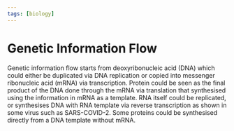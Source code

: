 ```yaml
---
tags: [biology]
---
```


# Genetic Information Flow

Genetic information flow starts from deoxyribonucleic acid (DNA) which could
either be duplicated via DNA replication or copied into messenger ribonucleic
acid (mRNA) via transcription. Protein could be seen as the final product of the
DNA done through the mRNA via translation that synthesised using the information
in mRNA as a template. RNA itself could be replicated, or synthesises DNA with
RNA template via reverse transcription as shown in some virus such as
SARS-COVID-2. Some proteins could be synthesised directly from a DNA template
without mRNA.
